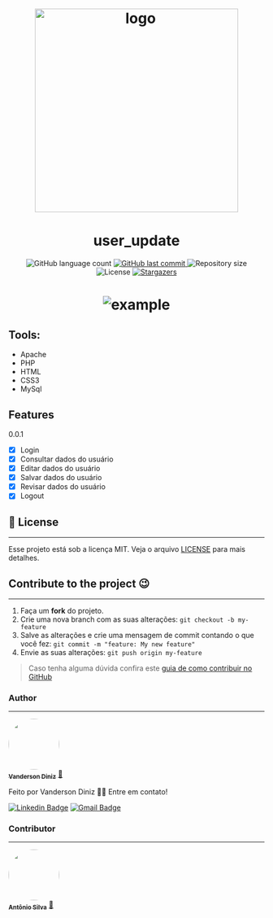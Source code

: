 <h1 align="center">
    <img alt="logo" title="#logo" src="https://upload.wikimedia.org/wikipedia/commons/c/c1/PHP_Logo.png" width="400px" />
</h1>

<h1 align="center"> user_update </h1>


<p align="center">
  <img alt="GitHub language count" src="https://img.shields.io/github/languages/count/Tonybsilva-dev/user_update?color=%2304D361">
  <a href="https://github.com/Tonybsilva-dev/CoronaData/commits/master">
  <img alt="GitHub last commit" src="https://img.shields.io/github/last-commit/Tonybsilva-dev/user_update">
  </a>
  <img alt="Repository size" src="https://img.shields.io/github/repo-size/Tonybsilva-dev/user_update">
  <img alt="License" src="https://img.shields.io/badge/license-MIT-brightgreen">
  <a href="https://github.com/Tonybsilva-dev/user_update/stargazers">
    <img alt="Stargazers" src="https://img.shields.io/github/stars/Tonybsilva-dev/user_update?style=social">
  </a>
  
  <h1 align="center"> 
    <img src="https://i.imgur.com/uuUjERb.png" alt="example" />
  </h1>

## Tools:
<ul>
  <li>Apache</li>
  <li>PHP</li>
  <li>HTML</li>
  <li>CSS3</li>
  <li>MySql</li>
</ul>

## Features

0.0.1
- [x] Login
- [x] Consultar dados do usuário
- [x] Editar dados do usuário
- [x] Salvar dados do usuário
- [x] Revisar dados do usuário
- [x] Logout

## :memo: License
---

Esse projeto está sob a licença MIT. Veja o arquivo [LICENSE](LICENSE.md) para mais detalhes.

## Contribute to the project 😉
---

1. Faça um **fork** do projeto.
2. Crie uma nova branch com as suas alterações: `git checkout -b my-feature`
3. Salve as alterações e crie uma mensagem de commit contando o que você fez: `git commit -m "feature: My new feature"`
4. Envie as suas alterações: `git push origin my-feature`
> Caso tenha alguma dúvida confira este [guia de como contribuir no GitHub](https://github.com/firstcontributions/first-contributions)


### Author
---

<a href="https://github.com/vandersondiniz1/">
 <img style="border-radius: 50%;" src="https://avatars0.githubusercontent.com/u/45218256?s=460&u=cf783ee90b4dbac08ac09c98cecb2bc5a6170df7&v=4" width="100px;" alt=""/>
 <br />
 <sub><b>Vanderson Diniz</b></sub></a> <a href="https://github.com/vandersondiniz1/" title="Github">📄</a>


Feito por Vanderson Diniz 👋🏽 Entre em contato!

[![Linkedin Badge](https://img.shields.io/badge/-Vanderson-blue?style=flat-square&logo=Linkedin&logoColor=white&link=https://www.linkedin.com/in/vandersondiniz/)](https://www.linkedin.com/in/vandersondiniz/) 
[![Gmail Badge](https://img.shields.io/badge/-vandersondiniz1@gmail.com-c14438?style=flat-square&logo=Gmail&logoColor=white&link=mailto:vandersondiniz1@gmail.com)](mailto:vandersondiniz1@gmail.com)


### Contributor
---

<a href="https://tonybsilva-data.vercel.app/">
 <img style="border-radius: 50%;" src="https://avatars0.githubusercontent.com/u/54373473?s=460&u=374220a5cb34f019be55f16e3103a0e5905c0727&v=4" width="100px;" alt=""/>
 <br />
 <sub><b>Antônio Silva</b></sub></a> <a href="https://tonybsilva-data.vercel.app/" title="Portfólio">📄</a>
